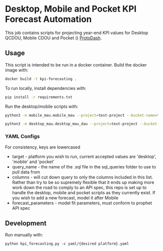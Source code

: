 # Desktop, Mobile and Pocket KPI Forecast Automation

This job contains scripts for projecting year-end KPI values for Desktop 
QCDOU, Mobile CDOU and Pocket () [ProtoDash](https://github.com/mozilla/protodash).

## Usage

This script is intended to be run in a docker container.
Build the docker image with:

```sh
docker build -t kpi-forecasting .
```

To run locally, install dependencies with:

```sh
pip install -r requirements.txt
```

Run the desktop/mobile scripts with: 

```sh   
python3 -m mobile_mau.mobile_mau --project=test-project --bucket-name=test-bucket

python3 -m desktop_mau.desktop_mau_dau --project=test-project --bucket-name=test-bucket
```

### YAML Configs

For consistency, keys are lowercased

* target - platform you wish to run, current accepted values are 'desktop', 'mobile' and 'pocket'
* query_name - the name of the .sql file in the sql_queries folder to use to pull data from
* columns - will cut down query to only the columns included in this list. Rather than try to be so supremely flexible that it ends up making more work down the road to comply to an API spec, this repo is set up to handle the desktop, mobile and pocket scripts as they currently exist. If you wish to add a new forecast, model it after Mobile
* forecast_parameters - model fit parameters, must conform to prophet API spec

## Development

Run manually with:

```
python kpi_forecasting.py -c yaml/{desired platform}.yaml 
```
